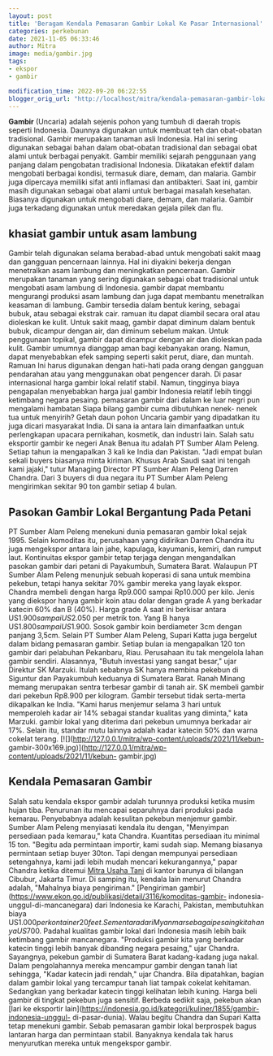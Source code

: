 ```yaml
---
layout: post
title: 'Beragam Kendala Pemasaran Gambir Lokal Ke Pasar Internasional'
categories: perkebunan
date: 2021-11-05 06:33:46
author: Mitra
image: media/gambir.jpg
tags:
- ekspor
- gambir

modification_time: 2022-09-20 06:22:55
blogger_orig_url: "http://localhost/mitra/kendala-pemasaran-gambir-lokal-ke.html"
---
```


**Gambir** (Uncaria) adalah sejenis pohon yang tumbuh di daerah tropis seperti
Indonesia. Daunnya digunakan untuk membuat teh dan obat-obatan tradisional.
Gambir merupakan tanaman asli Indonesia. Hal ini sering digunakan sebagai
bahan dalam obat-obatan tradisional dan sebagai obat alami untuk berbagai
penyakit. Gambir memiliki sejarah penggunaan yang panjang dalam pengobatan
tradisional Indonesia. Dikatakan efektif dalam mengobati berbagai kondisi,
termasuk diare, demam, dan malaria. Gambir juga dipercaya memiliki sifat anti
inflamasi dan antibakteri. Saat ini, gambir masih digunakan sebagai obat alami
untuk berbagai masalah kesehatan. Biasanya digunakan untuk mengobati diare,
demam, dan malaria. Gambir juga terkadang digunakan untuk meredakan gejala
pilek dan flu.

## khasiat gambir untuk asam lambung

Gambir telah digunakan selama berabad-abad untuk mengobati sakit maag dan
gangguan pencernaan lainnya. Hal ini diyakini bekerja dengan menetralkan asam
lambung dan meningkatkan pencernaan. Gambir merupakan tanaman yang sering
digunakan sebagai obat tradisional untuk mengobati asam lambung di Indonesia.
gambir dapat membantu mengurangi produksi asam lambung dan juga dapat membantu
menetralkan keasaman di lambung. Gambir tersedia dalam bentuk kering, sebagai
bubuk, atau sebagai ekstrak cair. ramuan itu dapat diambil secara oral atau
dioleskan ke kulit. Untuk sakit maag, gambir dapat diminum dalam bentuk bubuk,
dicampur dengan air, dan diminum sebelum makan. Untuk penggunaan topikal,
gambir dapat dicampur dengan air dan dioleskan pada kulit. Gambir umumnya
dianggap aman bagi kebanyakan orang. Namun, dapat menyebabkan efek samping
seperti sakit perut, diare, dan muntah. Ramuan Ini harus digunakan dengan
hati-hati pada orang dengan gangguan pendarahan atau yang menggunakan obat
pengencer darah. Di pasar internasional harga gambir lokal relatif stabil.
Namun, tingginya biaya pengapalan menyebabkan harga jual gambir Indonesia
relatif lebih tinggi ketimbang negara pesaing. pemasaran gambir dari dalam ke
luar negri pun mengalami hambatan Siapa bilang gambir cuma dibutuhkan nenek-
nenek tua untuk menyirih? Getah daun pohon Uncaria gambir yang dipadatkan itu
juga dicari masyarakat India. Di sana ia antara lain dimanfaatkan untuk
perlengkapan upacara pernikahan, kosmetik, dan industri lain. Salah satu
eksportir gambir ke negeri Anak Benua itu adalah PT Sumber Alam Peleng. Setiap
tahun ia mengapalkan 3 kali ke India dan Pakistan. "Jadi empat bulan sekali
buyers biasanya minta kiriman. Khusus Arab Saudi saat ini tengah kami jajaki,"
tutur Managing Director PT Sumber Alam Peleng Darren Chandra. Dari 3 buyers di
dua negara itu PT Sumber Alam Peleng mengirimkan sekitar 90 ton gambir setiap
4 bulan.

## Pasokan Gambir Lokal Bergantung Pada Petani

PT Sumber Alam Peleng menekuni dunia pemasaran gambir lokal sejak 1995. Selain
komoditas itu, perusahaan yang didirikan Darren Chandra itu juga mengekspor
antara lain jahe, kapulaga, kayumanis, kemiri, dan rumput laut. Kontinuitas
ekspor gambir tetap terjaga dengan mengandalkan pasokan gambir dari petani di
Payakumbuh, Sumatera Barat. Walaupun PT Sumber Alam Peleng menunjuk sebuah
koperasi di sana untuk membina pekebun, tetapi hanya sekitar 70% gambir mereka
yang layak ekspor. Chandra membeli dengan harga Rp9.000 sampai Rp10.000 per
kilo. Jenis yang diekspor hanya gambir koin atau dolar dengan grade A yang
berkadar katecin 60% dan B (40%). Harga grade A saat ini berkisar antara
US$1.900 sampai US$2.050 per metrik ton. Yang B hanya US$1.800 sampai
US$1.900. Sosok gambir koin berdiameter 3cm dengan panjang 3,5cm. Selain PT
Sumber Alam Peleng, Supari Katta juga bergelut dalam bidang pemasaran gambir.
Setiap bulan ia mengapalkan 120 ton gambir dari pelabuhan Pekanbaru, Riau.
Perusahaan itu tak mengelola lahan gambir sendiri. Alasannya, "Butuh investasi
yang sangat besar," ujar Direktur SK Marzuki. Itulah sebabnya SK hanya membina
pekebun di Siguntur dan Payakumbuh keduanya di Sumatera Barat. Ranah Minang
memang merupakan sentra terbesar gambir di tanah air. SK membeli gambir dari
pekebun Rp8.900 per kilogram. Gambir tersebut tidak serta-merta dikapalkan ke
India. "Kami harus menjemur selama 3 hari untuk memperoleh kadar air 14%
sebagai standar kualitas yang diminta," kata Marzuki. gambir lokal yang
diterima dari pekebun umumnya berkadar air 17%. Selain itu, standar mutu
lainnya adalah kadar katecin 50% dan warna cokelat terang.
[![](http://127.0.0.1/mitra/wp-content/uploads/2021/11/kebun-
gambir-300x169.jpg)](http://127.0.0.1/mitra/wp-content/uploads/2021/11/kebun-
gambir.jpg)

## Kendala Pemasaran Gambir

Salah satu kendala ekspor gambir adalah turunnya produksi ketika musim hujan
tiba. Penurunan itu mencapai separuhnya dari produksi pada kemarau.
Penyebabnya adalah kesulitan pekebun menjemur gambir. Sumber Alam Peleng
menyiasati kendala itu dengan, "Menyimpan persediaan pada kemarau," kata
Chandra. Kuantitas persediaan itu minimal 15 ton. "Begitu ada permintaan
importir, kami sudah siap. Memang biasanya permintaan setiap buyer 30ton. Tapi
dengan mempunyai persediaan setengahnya, kami jadi lebih mudah mencari
kekurangannya," papar Chandra ketika ditemui [Mitra Usaha
Tani](http://127.0.0.1/mitra/) di kantor barunya di bilangan Cibubur, Jakarta
Timur. Di samping itu, kendala lain menurut Chandra adalah, "Mahalnya biaya
pengiriman." [Pengiriman
gambir](https://www.ekon.go.id/publikasi/detail/3116/komoditas-gambir-
indonesia-unggul-di-mancanegara) dari Indonesia ke Karachi, Pakistan,
membutuhkan biaya US$1.000 per kontainer 20 feet. Sementara dari Myanmar
sebagai pesaing kita hanya US$700. Padahal kualitas gambir lokal dari
Indonesia masih lebih baik ketimbang gambir mancanegara. "Produksi gambir kita
yang berkadar katecin tinggi lebih banyak dibanding negara pesaing," ujar
Chandra. Sayangnya, pekebun gambir di Sumatera Barat kadang-kadang juga nakal.
Dalam pengolahannya mereka mencampur gambir dengan tanah liat sehingga, "Kadar
katecin jadi rendah," ujar Chandra. Bila dipatahkan, bagian dalam gambir lokal
yang tercampur tanah liat tampak cokelat kehitaman. Sedangkan yang berkadar
katecin tinggi kelihatan lebih kuning. Harga beli gambir di tingkat pekebun
juga sensitif. Berbeda sedikit saja, pekebun akan [lari ke eksportir
lain](https://indonesia.go.id/kategori/kuliner/1855/gambir-indonesia-unggul-
di-pasar-dunia). Walau begitu Chandra dan Supari Katta tetap menekuni gambir.
Sebab pemasaran gambir lokal berprospek bagus lantaran harga dan permintaan
stabil. Banyaknya kendala tak harus menyurutkan mereka untuk mengekspor
gambir.


